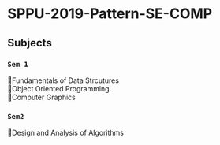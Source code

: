 # SPPU-2019-Pattern-SE-COMP

## Subjects

### `Sem 1`
📌Fundamentals of Data Strcutures <br>
📌Object Oriented Programming <br>
📌Computer Graphics <br>

### `Sem2`
📌Design and Analysis of Algorithms
